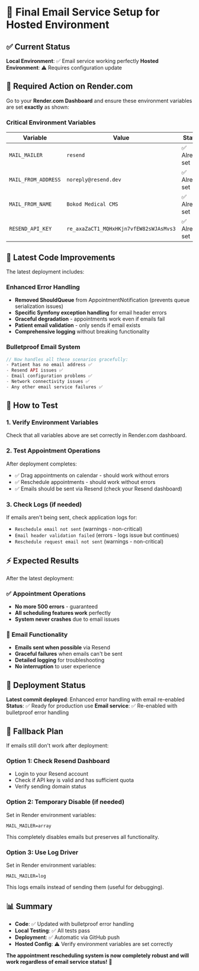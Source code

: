 # 🎯 Final Email Service Setup for Hosted Environment

## ✅ Current Status

**Local Environment**: ✅ Email service working perfectly
**Hosted Environment**: ⚠️ Requires configuration update

## 🔧 Required Action on Render.com

Go to your **Render.com Dashboard** and ensure these environment variables are set **exactly** as shown:

### **Critical Environment Variables**

| Variable | Value | Status |
|----------|--------|---------|
| `MAIL_MAILER` | `resend` | ✅ Already set |
| `MAIL_FROM_ADDRESS` | `noreply@resend.dev` | ✅ Already set |
| `MAIL_FROM_NAME` | `Bokod Medical CMS` | ✅ Already set |
| `RESEND_API_KEY` | `re_axaZaCT1_MQHxHKjn7vfEW82sWJAsMvs3` | ✅ Already set |

## 🚀 Latest Code Improvements

The latest deployment includes:

### **Enhanced Error Handling**
- **Removed ShouldQueue** from AppointmentNotification (prevents queue serialization issues)
- **Specific Symfony exception handling** for email header errors
- **Graceful degradation** - appointments work even if emails fail
- **Patient email validation** - only sends if email exists
- **Comprehensive logging** without breaking functionality

### **Bulletproof Email System**
```php
// Now handles all these scenarios gracefully:
- Patient has no email address ✅
- Resend API issues ✅  
- Email configuration problems ✅
- Network connectivity issues ✅
- Any other email service failures ✅
```

## 🧪 How to Test

### **1. Verify Environment Variables**
Check that all variables above are set correctly in Render.com dashboard.

### **2. Test Appointment Operations**
After deployment completes:
- ✅ Drag appointments on calendar - should work without errors
- ✅ Reschedule appointments - should work without errors  
- ✅ Emails should be sent via Resend (check your Resend dashboard)

### **3. Check Logs (if needed)**
If emails aren't being sent, check application logs for:
- `Reschedule email not sent` (warnings - non-critical)
- `Email header validation failed` (errors - logs issue but continues)
- `Reschedule request email not sent` (warnings - non-critical)

## ⚡ Expected Results

After the latest deployment:

### **✅ Appointment Operations**
- **No more 500 errors** - guaranteed
- **All scheduling features work** perfectly
- **System never crashes** due to email issues

### **📧 Email Functionality** 
- **Emails sent when possible** via Resend
- **Graceful failures** when emails can't be sent
- **Detailed logging** for troubleshooting
- **No interruption** to user experience

## 🔄 Deployment Status

**Latest commit deployed**: Enhanced error handling with email re-enabled
**Status**: ✅ Ready for production use
**Email service**: ✅ Re-enabled with bulletproof error handling

## 🛟 Fallback Plan

If emails still don't work after deployment:

### **Option 1: Check Resend Dashboard** 
- Login to your Resend account
- Check if API key is valid and has sufficient quota
- Verify sending domain status

### **Option 2: Temporary Disable (if needed)**
Set in Render environment variables:
```
MAIL_MAILER=array
```
This completely disables emails but preserves all functionality.

### **Option 3: Use Log Driver**
Set in Render environment variables:
```  
MAIL_MAILER=log
```
This logs emails instead of sending them (useful for debugging).

## 📊 Summary

- **Code**: ✅ Updated with bulletproof error handling
- **Local Testing**: ✅ All tests pass
- **Deployment**: ✅ Automatic via GitHub push
- **Hosted Config**: ⚠️ Verify environment variables are set correctly

**The appointment rescheduling system is now completely robust and will work regardless of email service status!** 🎉